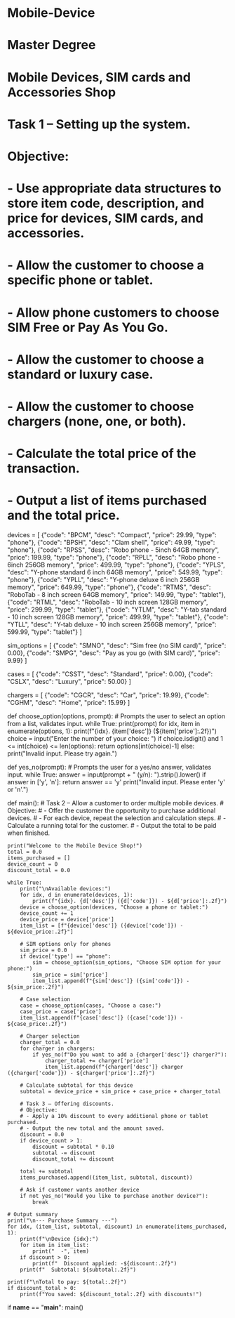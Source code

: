 # Mobile-Device
# Master Degree
# Mobile Devices, SIM cards and Accessories Shop

# Task 1 – Setting up the system.
# Objective: 
# - Use appropriate data structures to store item code, description, and price for devices, SIM cards, and accessories.
# - Allow the customer to choose a specific phone or tablet.
# - Allow phone customers to choose SIM Free or Pay As You Go.
# - Allow the customer to choose a standard or luxury case.
# - Allow the customer to choose chargers (none, one, or both).
# - Calculate the total price of the transaction.
# - Output a list of items purchased and the total price.

devices = [
    {"code": "BPCM", "desc": "Compact", "price": 29.99, "type": "phone"},
    {"code": "BPSH", "desc": "Clam shell", "price": 49.99, "type": "phone"},
    {"code": "RPSS", "desc": "Robo phone - 5inch 64GB memory", "price": 199.99, "type": "phone"},
    {"code": "RPLL", "desc": "Robo phone - 6inch 256GB memory", "price": 499.99, "type": "phone"},
    {"code": "YPLS", "desc": "Y-phone standard 6 inch 64GB memory", "price": 549.99, "type": "phone"},
    {"code": "YPLL", "desc": "Y-phone deluxe 6 inch 256GB memory", "price": 649.99, "type": "phone"},
    {"code": "RTMS", "desc": "RoboTab - 8 inch screen 64GB memory", "price": 149.99, "type": "tablet"},
    {"code": "RTML", "desc": "RoboTab - 10 inch screen 128GB memory", "price": 299.99, "type": "tablet"},
    {"code": "YTLM", "desc": "Y-tab standard - 10 inch screen 128GB memory", "price": 499.99, "type": "tablet"},
    {"code": "YTLL", "desc": "Y-tab deluxe - 10 inch screen 256GB memory", "price": 599.99, "type": "tablet"}
]

sim_options = [
    {"code": "SMNO", "desc": "Sim free (no SIM card)", "price": 0.00},
    {"code": "SMPG", "desc": "Pay as you go (with SIM card)", "price": 9.99}
]

cases = [
    {"code": "CSST", "desc": "Standard", "price": 0.00},
    {"code": "CSLX", "desc": "Luxury", "price": 50.00}
]

chargers = [
    {"code": "CGCR", "desc": "Car", "price": 19.99},
    {"code": "CGHM", "desc": "Home", "price": 15.99}
]

def choose_option(options, prompt):
    # Prompts the user to select an option from a list, validates input.
    while True:
        print(prompt)
        for idx, item in enumerate(options, 1):
            print(f"{idx}. {item['desc']} (${item['price']:.2f})")
        choice = input("Enter the number of your choice: ")
        if choice.isdigit() and 1 <= int(choice) <= len(options):
            return options[int(choice)-1]
        else:
            print("Invalid input. Please try again.")

def yes_no(prompt):
    # Prompts the user for a yes/no answer, validates input.
    while True:
        answer = input(prompt + " (y/n): ").strip().lower()
        if answer in ['y', 'n']:
            return answer == 'y'
        print("Invalid input. Please enter 'y' or 'n'.")

def main():
    # Task 2 – Allow a customer to order multiple mobile devices.
    # Objective:
    # - Offer the customer the opportunity to purchase additional devices.
    # - For each device, repeat the selection and calculation steps.
    # - Calculate a running total for the customer.
    # - Output the total to be paid when finished.

    print("Welcome to the Mobile Device Shop!")
    total = 0.0
    items_purchased = []
    device_count = 0
    discount_total = 0.0

    while True:
        print("\nAvailable devices:")
        for idx, d in enumerate(devices, 1):
            print(f"{idx}. {d['desc']} ({d['code']}) - ${d['price']:.2f}")
        device = choose_option(devices, "Choose a phone or tablet:")
        device_count += 1
        device_price = device['price']
        item_list = [f"{device['desc']} ({device['code']}) - ${device_price:.2f}"]

        # SIM options only for phones
        sim_price = 0.0
        if device['type'] == "phone":
            sim = choose_option(sim_options, "Choose SIM option for your phone:")
            sim_price = sim['price']
            item_list.append(f"{sim['desc']} ({sim['code']}) - ${sim_price:.2f}")

        # Case selection
        case = choose_option(cases, "Choose a case:")
        case_price = case['price']
        item_list.append(f"{case['desc']} ({case['code']}) - ${case_price:.2f}")

        # Charger selection
        charger_total = 0.0
        for charger in chargers:
            if yes_no(f"Do you want to add a {charger['desc']} charger?"):
                charger_total += charger['price']
                item_list.append(f"{charger['desc']} charger ({charger['code']}) - ${charger['price']:.2f}")

        # Calculate subtotal for this device
        subtotal = device_price + sim_price + case_price + charger_total

        # Task 3 – Offering discounts.
        # Objective:
        # - Apply a 10% discount to every additional phone or tablet purchased.
        # - Output the new total and the amount saved.
        discount = 0.0
        if device_count > 1:
            discount = subtotal * 0.10
            subtotal -= discount
            discount_total += discount

        total += subtotal
        items_purchased.append((item_list, subtotal, discount))

        # Ask if customer wants another device
        if not yes_no("Would you like to purchase another device?"):
            break

    # Output summary
    print("\n--- Purchase Summary ---")
    for idx, (item_list, subtotal, discount) in enumerate(items_purchased, 1):
        print(f"\nDevice {idx}:")
        for item in item_list:
            print("  -", item)
        if discount > 0:
            print(f"  Discount applied: -${discount:.2f}")
        print(f"  Subtotal: ${subtotal:.2f}")

    print(f"\nTotal to pay: ${total:.2f}")
    if discount_total > 0:
        print(f"You saved: ${discount_total:.2f} with discounts!")

if __name__ == "__main__":
    main()

